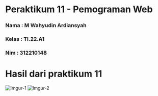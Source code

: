 # Peraktikum 11 - Pemograman Web
### Nama     : M Wahyudin Ardiansyah
### Kelas    : TI.22.A1
### Nim      : 312210148

# Hasil dari praktikum 11 
![Imgur-1](https://i.imgur.com/YHcKEt8.png)
![Imgur-2](https://i.imgur.com/c7MIQGT.png)
